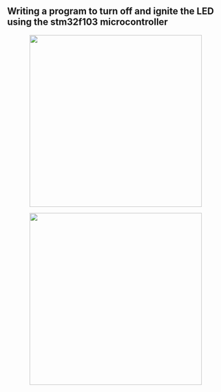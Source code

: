 ## Writing a program to turn off and ignite the LED using the stm32f103 microcontroller

<p align="center"><img src="https://github.com/adem-marangoz/embedded_system_online_diploma/blob/master/Embedded%20C/Assignment/Assignement_1/1.PNG" width="400px"></p>
<p align="center"><img src="https://github.com/adem-marangoz/embedded_system_online_diploma/blob/master/Embedded%20C/Assignment/Assignement_1/1-1.PNG" width="400px"></p>

